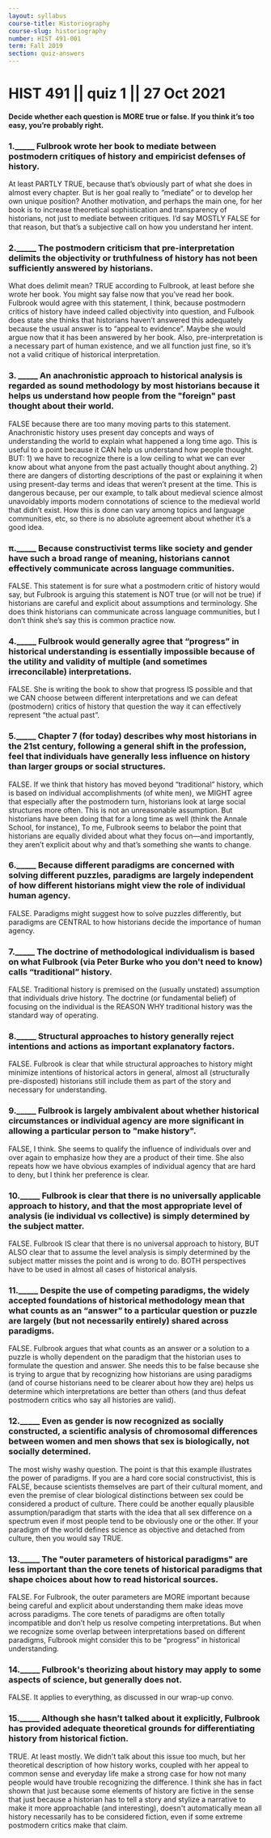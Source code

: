 ```yaml
---
layout: syllabus
course-title: Historiography
course-slug: historiography
number: HIST 491-001
term: Fall 2019
section: quiz-answers
---
```


# HIST 491  ||  quiz 1  ||  27 Oct 2021  

#### Decide whether each question is MORE true or false. If you think it’s too easy, you’re probably right.

### 1._____ Fulbrook wrote her book to mediate between postmodern critiques of history and empiricist defenses of history.

At least PARTLY TRUE, because that’s obviously part of what she does in almost every chapter. But is her goal really to “mediate” or to develop her own unique position? Another motivation, and perhaps the main one, for her book is to increase theoretical sophistication and transparency of historians, not just to mediate between critiques. I’d say MOSTLY FALSE for that reason, but that’s a subjective call on how you understand her intent.


### 2._____ The postmodern criticism that pre-interpretation delimits the objectivity or truthfulness of history has not been sufficiently answered by historians.

What does delimit mean? TRUE according to Fulbrook, at least before she wrote her book. You might say false now that you’ve read her book. Fulbrook would agree with this statement, I think,  because postmodern critics of history have indeed called objectivity into question, and Fulbook does state she thinks that historians haven’t answered this adequately because the usual answer is to “appeal to evidence”. Maybe she would argue now that it has been answered by her book. Also, pre-interpretation is a necessary part of human existence, and we all function just fine, so it’s not a valid critique of historical interpretation.


### 3. _____ An anachronistic approach to historical analysis is regarded as sound methodology by most historians because it helps us understand how people from the "foreign" past thought about their world.

FALSE because there are too many moving parts to this statement. Anachronistic history uses present day concepts and ways of understanding the world to explain what happened a long time ago. This is useful to a point because it CAN help us understand how people thought. BUT: 1) we have to recognize there is a low ceiling to what we can ever know about what anyone from the past actually thought about anything. 2) there are dangers of distorting descriptions of the past or explaining it when using present-day terms and ideas that weren’t present at the time. This is dangerous because, per our example, to talk about medieval science almost unavoidably imports modern connotations of science to the medieval world that didn’t exist. How this is done can vary among topics and language communities, etc, so there is no absolute agreement about whether it’s a good idea.


### π._____ Because constructivist terms like society and gender have such a broad range of meaning, historians cannot effectively communicate across language communities.

FALSE. This statement is for sure what a postmodern critic of history would say, but Fulbrook is arguing this statement is NOT true (or will not be true) if historians are careful and explicit about assumptions and terminology. She does think historians can communicate across language communities, but I don’t think she’s say this is common practice now.


### 4._____ Fulbrook would generally agree that “progress” in historical understanding is essentially impossible because of the utility and validity of multiple (and sometimes irreconcilable) interpretations.

FALSE. She is writing the book to show that progress IS possible and that we CAN choose between different interpretations and we can defeat (postmodern) critics of history that question the way it can effectively represent “the actual past”.


### 5._____ Chapter 7 (for today) describes why most historians in the 21st century, following a general shift in the profession, feel that individuals have generally less influence on history than larger groups or social structures.

FALSE. If we think that history has moved beyond “traditional” history, which is based on individual accomplishments (of white men), we MIGHT agree that especially after the postmodern turn, historians look at large social structures more often. This is not an unreasonable assumption. But historians have been doing that for a long time as well (think the Annale School, for instance),  To me, Fulbrook seems to belabor the point that historians are equally divided about what they focus on—and importantly, they aren’t explicit about why and that’s something she wants to change.


### 6._____ Because different paradigms are concerned with solving different puzzles, paradigms are largely independent of how different historians might view the role of individual human agency.

FALSE. Paradigms might suggest how to solve puzzles differently, but paradigms are CENTRAL to how historians decide the importance of human agency.


### 7._____ The doctrine of methodological individualism is based on what Fulbrook (via Peter Burke who you don't need to know) calls “traditional” history.

FALSE. Traditional history is premised on the (usually unstated) assumption that individuals drive history. The doctrine (or fundamental belief) of focusing on the individual is the REASON WHY traditional history was the standard way of operating.


### 8._____ Structural approaches to history generally reject intentions and actions as important explanatory factors.

FALSE. Fulbrook is clear that while structural approaches to history might minimize intentions of historical actors in general, almost all (structurally pre-disposted) historians still include them as part of the story and necessary for understanding.


### 9._____ Fulbrook is largely ambivalent about whether historical circumstances or individual agency are more significant in allowing a particular person to "make history".

FALSE, I think. She seems to qualify the influence of individuals over and over again to emphasize how they are a product of their time. She also repeats how we have obvious examples of individual agency that are hard to deny, but I think her preference is clear.


### 10._____ Fulbrook is clear that there is no universally applicable approach to history, and that the most appropriate level of analysis (ie individual vs collective) is simply determined by the subject matter.

FALSE. Fulbrook IS clear that there is no universal approach to history, BUT ALSO clear that to assume the level analysis is simply determined by the subject matter misses the point and is wrong to do. BOTH perspectives have to be used in almost all cases of historical analysis.


### 11._____ Despite the use of competing paradigms, the widely accepted foundations of historical methodology mean that what counts as an “answer” to a particular question or puzzle are largely (but not necessarily entirely) shared across paradigms.

FALSE. Fulbrook argues that what counts as an answer or a solution to a puzzle is wholly dependent on the paradigm that the historian uses to formulate the question and answer. She needs this to be false because she is trying to argue that by recognizing how historians are using paradigms (and of course historians need to be clearer about how they are) helps us determine which interpretations are better than others (and thus defeat postmodern critics who say all histories are valid).

### 12._____ Even as gender is now recognized as socially constructed, a scientific analysis of chromosomal differences between women and men shows that sex is biologically, not socially determined.

The most wishy washy question. The point is that this example illustrates the power of paradigms. If you are a hard core social constructivist, this is FALSE, because scientists themselves are part of their cultural moment, and even the premise of clear biological distinctions between sex could be considered a product of culture. There could be another equally plausible assumption/paradigm that starts with the idea that all sex difference on a spectrum even if most people tend to be obviously one or the other. If your paradigm of the world defines science as objective and detached from culture, then you would say TRUE.

### 13._____ The "outer parameters of historical paradigms" are less important than the core tenets of historical paradigms that shape choices about how to read historical sources.

FALSE. For Fulbrook, the outer parameters are MORE important because being careful and explicit about understanding them make ideas move across paradigms. The core tenets of paradigms are often totally incompatible and don’t help us resolve competing interpretations. But when we recognize some overlap between interpretations based on different paradigms, Fulbrook might consider  this to be “progress” in historical understanding.

### 14._____ Fulbrook's theorizing about history may apply to some aspects of science, but generally does not.

FALSE. It applies to everything, as discussed in our wrap-up convo.

### 15._____ Although she hasn’t talked about it explicitly, Fulbrook has provided adequate theoretical grounds for differentiating history from historical fiction.

TRUE. At least mostly. We didn't talk about this issue too much, but her theoretical description of how history works, coupled with her appeal to common sense and everyday life make a strong case for how not many people would have trouble recognizing the difference. I think she has in fact shown that just because some elements of history are fictive in the sense that just because a historian has to tell a story and stylize a narrative to make it more approachable (and interesting), doesn't automatically mean all history necessarily has to be considered fiction, even if some extreme postmodern critics make that claim.
